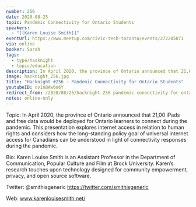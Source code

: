 ```yaml
---
number: 256
date: 2020-08-25
topic: Pandemic Connectivity for Ontario Students
speakers:
  - "[[Karen Louise Smith]]"
eventUrl: https://www.meetup.com/civic-tech-toronto/events/272205071
via: online
booker: Sarah
tags:
  - type/hacknight
  - topic/education
description: In April 2020, the province of Ontario announced that 21,00 iPads and free data would be deployed for Ontario learners to connect during the pandemic. This presentation explores internet access in relation to human rights and considers how the long-standing policy goal of universal internet access for Canadians can be understood in light of connectivity responses during the pandemic.
image: hacknight_256.jpg
title: "Hacknight #256 – Pandemic Connectivity for Ontario Students"
youtubeID: cv1nBAw6o6Y
redirect_from: /2020/08/25/hacknight-256-pandemic-connectivity-for-ontario-students-with-karen-louise-smith/
notes: online-only
---
```


Topic:
In April 2020, the province of Ontario announced that 21,00 iPads and free data would be deployed for Ontario learners to connect during the pandemic. This presentation explores internet access in relation to human rights and considers how the long-standing policy goal of universal internet access for Canadians can be understood in light of connectivity responses during the pandemic.

Bio:
Karen Louise Smith is an Assistant Professor in the Department of Communication, Popular Culture and Film at Brock University. Karen’s research touches upon technology designed for community empowerment, privacy, and open source software.

Twitter: @smithisgeneric https://twitter.com/smithisgeneric

Web: www.karenlouisesmith.net/
